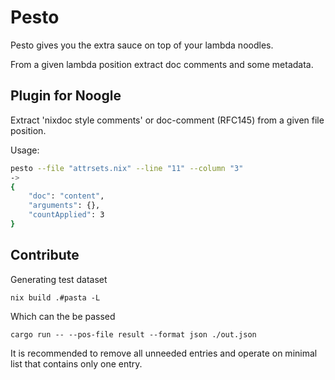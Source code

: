 # Pesto

Pesto gives you the extra sauce on top of your lambda noodles.

From a given lambda position extract doc comments and some metadata.

## Plugin for Noogle

Extract 'nixdoc style comments' or doc-comment (RFC145) from a given file position.

Usage:

```sh
pesto --file "attrsets.nix" --line "11" --column "3"
->
{
    "doc": "content",
    "arguments": {},
    "countApplied": 3
}
```

## Contribute

Generating test dataset

`nix build .#pasta -L`

Which can the be passed

`cargo run -- --pos-file result --format json ./out.json`

It is recommended to remove all unneeded entries and operate on minimal list that contains only one entry.
